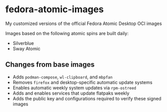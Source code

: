 # fedora-atomic-images

My customized versions of the official Fedora Atomic Desktop OCI images

Images based on the following atomic spins are built daily:
* Silverblue
* Sway Atomic

## Changes from base images

* Adds `podman-compose`, `wl-clipboard`, and `mbpfan`
* Removes `firefox` and desktop-specific automatic update systems
* Enables automatic weekly system updates via `rpm-ostreed`
* Adds and enables services that update flatpaks weekly
* Adds the public key and configurations required to verify these signed images
